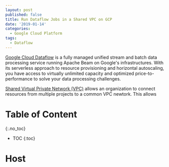 ```yaml
---
layout: post
published: false
title: Run Dataflow Jobs in a Shared VPC on GCP
date: '2019-01-14'
categories:
  - Google Cloud Platform
tags:
  - Dataflow
---
```


[Google Cloud Dataflow](https://cloud.google.com/dataflow/#benefits) is a fully managed unified stream and batch data processing service running Apache Beam on Google's infrastructures. With its serverless approach to resource provisioning and horizontal autoscaling, you have access to virtually unlimited capacity and optimized price-to-performance to solve your data processing challenges.

[Shared Virtual Private Network (VPC)](https://cloud.google.com/vpc/docs/shared-vpc) allows an organization to connect resources from multiple projects to a common VPC newtork. This allows 



<!--more-->

# Table of Content

{:.no_toc}

* TOC
{:toc}

# Host